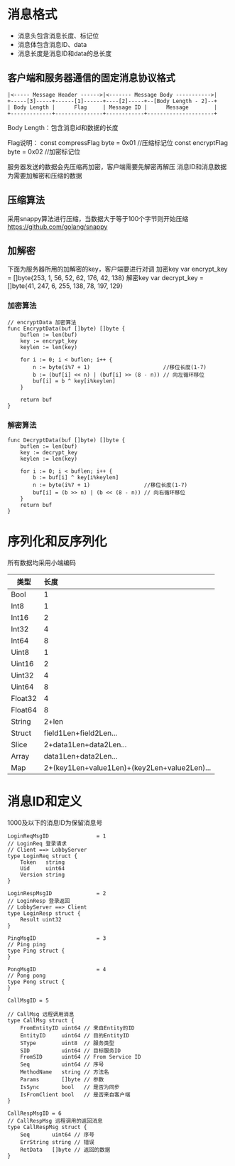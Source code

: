 # 消息格式

* 消息头包含消息长度、标记位
* 消息体包含消息ID、data
* 消息长度是消息ID和data的总长度

## 客户端和服务器通信的固定消息协议格式

    |<----- Message Header ------>|<------- Message Body ----------->|
    +-----[3]-----+------[1]------+----[2]-----+--[Body Length - 2]--+
    | Body Length |      Flag     | Message ID |      Message        |
    +-------------+---------------+------------+---------------------+

Body Length：包含消息id和数据的长度

Flag说明：
const compressFlag byte = 0x01 //压缩标记位
const encryptFlag byte = 0x02 //加密标记位


服务器发送的数据会先压缩再加密，客户端需要先解密再解压
消息ID和消息数据为需要加解密和压缩的数据

## 压缩算法
采用snappy算法进行压缩，当数据大于等于100个字节则开始压缩
https://github.com/golang/snappy

## 加解密
下面为服务器所用的加解密的key，客户端要进行对调
加密key
var encrypt_key = []byte{253, 1, 56, 52, 62, 176, 42, 138}
解密key
var decrypt_key = []byte{41, 247, 6, 255, 138, 78, 197, 129}

### 加密算法
```
// encryptData 加密算法
func EncryptData(buf []byte) []byte {
	buflen := len(buf)
	key := encrypt_key
	keylen := len(key)

	for i := 0; i < buflen; i++ {
		n := byte(i%7 + 1)                       //移位长度(1-7)
		b := (buf[i] << n) | (buf[i] >> (8 - n)) // 向左循环移位
		buf[i] = b ^ key[i%keylen]
	}

	return buf
}
```

### 解密算法
```
func DecryptData(buf []byte) []byte {
	buflen := len(buf)
	key := decrypt_key
	keylen := len(key)

	for i := 0; i < buflen; i++ {
		b := buf[i] ^ key[i%keylen]
		n := byte(i%7 + 1)                 //移位长度(1-7)
		buf[i] = (b >> n) | (b << (8 - n)) // 向右循环移位
	}
	return buf
}
```

# 序列化和反序列化
所有数据均采用小端编码

类型|长度
--|:--
Bool|1
Int8|1
Int16|2
Int32|4
Int64|8
Uint8|1
Uint16|2
Uint32|4
Uint64|8
Float32|4
Float64|8
String|2+len
Struct|field1Len+field2Len...
Slice|2+data1Len+data2Len...
Array|data1Len+data2Len...
Map|2+(key1Len+value1Len)+(key2Len+value2Len)...


# 消息ID和定义
1000及以下的消息ID为保留消息号

```
LoginReqMsgID               = 1
// LoginReq 登录请求
// Client ==> LobbyServer
type LoginReq struct {
	Token   string
	Uid     uint64
	Version string
}
```


```
LoginRespMsgID              = 2
// LoginResp 登录返回
// LobbyServer ==> Client
type LoginResp struct {
	Result uint32
}
```
```
PingMsgID                   = 3
// Ping ping
type Ping struct {
}
```
```
PongMsgID                   = 4
// Pong pong
type Pong struct {
}
```

```
CallMsgID = 5

// CallMsg 远程调用消息
type CallMsg struct {
	FromEntityID uint64 // 来自Entity的ID
	EntityID     uint64 // 目的EntityID
	SType        uint8  // 服务类型
	SID          uint64 // 目标服务ID
	FromSID      uint64 // From Service ID
	Seq          uint64 // 序号
	MethodName   string // 方法名
	Params       []byte // 参数
	IsSync       bool   // 是否为同步
	IsFromClient bool   // 是否来自客户端
}

```

```
CallRespMsgID = 6
// CallRespMsg 远程调用的返回消息
type CallRespMsg struct {
	Seq       uint64 // 序号
	ErrString string // 错误
	RetData   []byte // 返回的数据
}
```
